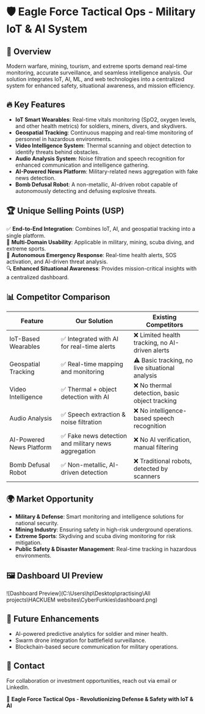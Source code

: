# 🛡️ Eagle Force Tactical Ops - Military IoT & AI System  

## 📌 Overview  
Modern warfare, mining, tourism, and extreme sports demand real-time monitoring, accurate surveillance, and seamless intelligence analysis. Our solution integrates IoT, AI, ML, and web technologies into a centralized system for enhanced safety, situational awareness, and mission efficiency.  

## 🔥 Key Features  
- **IoT Smart Wearables**: Real-time vitals monitoring (SpO2, oxygen levels, and other health metrics) for soldiers, miners, divers, and skydivers.  
- **Geospatial Tracking**: Continuous mapping and real-time monitoring of personnel in hazardous environments.  
- **Video Intelligence System**: Thermal scanning and object detection to identify threats behind obstacles.  
- **Audio Analysis System**: Noise filtration and speech recognition for enhanced communication and intelligence gathering.  
- **AI-Powered News Platform**: Military-related news aggregation with fake news detection.  
- **Bomb Defusal Robot**: A non-metallic, AI-driven robot capable of autonomously detecting and defusing explosive threats.  

## 🏆 Unique Selling Points (USP)  
✅ **End-to-End Integration**: Combines IoT, AI, and geospatial tracking into a single platform.  
🚀 **Multi-Domain Usability**: Applicable in military, mining, scuba diving, and extreme sports.  
🛑 **Autonomous Emergency Response**: Real-time health alerts, SOS activation, and AI-driven threat analysis.  
🔍 **Enhanced Situational Awareness**: Provides mission-critical insights with a centralized dashboard.  

## 📊 Competitor Comparison  

| Feature                    | Our Solution                                      | Existing Competitors                              |
|----------------------------|--------------------------------------------------|--------------------------------------------------|
| IoT-Based Wearables        | ✅ Integrated with AI for real-time alerts        | ❌ Limited health tracking, no AI-driven alerts  |
| Geospatial Tracking        | ✅ Real-time mapping and monitoring               | ⚠️ Basic tracking, no live situational analysis  |
| Video Intelligence         | ✅ Thermal + object detection with AI             | ❌ No thermal detection, basic object tracking   |
| Audio Analysis             | ✅ Speech extraction & noise filtration           | ❌ No intelligence-based speech recognition      |
| AI-Powered News Platform   | ✅ Fake news detection and military news aggregation | ❌ No AI verification, manual filtering         |
| Bomb Defusal Robot         | ✅ Non-metallic, AI-driven detection              | ❌ Traditional robots, detected by scanners     |

## 🌍 Market Opportunity  
- **Military & Defense**: Smart monitoring and intelligence solutions for national security.  
- **Mining Industry**: Ensuring safety in high-risk underground operations.  
- **Extreme Sports**: Skydiving and scuba diving monitoring for risk mitigation.  
- **Public Safety & Disaster Management**: Real-time tracking in hazardous environments.  

## 🖼️ Dashboard UI Preview  
![Dashboard Preview](C:\Users\hp\Desktop\practising\All projects\HACKUEM websites\CyberFunkies\dashboard.png)

## 🚀 Future Enhancements  
- AI-powered predictive analytics for soldier and miner health.  
- Swarm drone integration for battlefield surveillance.  
- Blockchain-based secure communication for military operations.  

## 📩 Contact  
For collaboration or investment opportunities, reach out via email or LinkedIn.  

📌 **Eagle Force Tactical Ops - Revolutionizing Defense & Safety with IoT & AI**  
